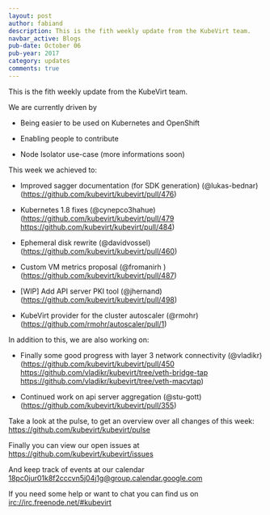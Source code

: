 ```yaml
---
layout: post
author: fabiand
description: This is the fith weekly update from the KubeVirt team.
navbar_active: Blogs
pub-date: October 06
pub-year: 2017
category: updates
comments: true
---
```


This is the fith weekly update from the KubeVirt team.

We are currently driven by

-   Being easier to be used on Kubernetes and OpenShift

-   Enabling people to contribute

-   Node Isolator use-case (more informations soon)

<!-- more -->
This week we achieved to:

-   Improved sagger documentation (for SDK generation) (@lukas-bednar)
    (<https://github.com/kubevirt/kubevirt/pull/476>)

-   Kubernetes 1.8 fixes (@cynepco3hahue)
    (<https://github.com/kubevirt/kubevirt/pull/479>
    <https://github.com/kubevirt/kubevirt/pull/484>)

-   Ephemeral disk rewrite (@davidvossel)
    (<https://github.com/kubevirt/kubevirt/pull/460>)

-   Custom VM metrics proposal (@fromanirh )
    (<https://github.com/kubevirt/kubevirt/pull/487>)

-   \[WIP\] Add API server PKI tool (@jhernand)
    (<https://github.com/kubevirt/kubevirt/pull/498>)

-   KubeVirt provider for the cluster autoscaler (@rmohr)
    (<https://github.com/rmohr/autoscaler/pull/1>)

In addition to this, we are also working on:

-   Finally some good progress with layer 3 network connectivity
    (@vladikr) (<https://github.com/kubevirt/kubevirt/pull/450>
    <https://github.com/vladikr/kubevirt/tree/veth-bridge-tap>
    <https://github.com/vladikr/kubevirt/tree/veth-macvtap>)

-   Continued work on api server aggregation (@stu-gott)
    (<https://github.com/kubevirt/kubevirt/pull/355>)

Take a look at the pulse, to get an overview over all changes of this
week: <https://github.com/kubevirt/kubevirt/pulse>

Finally you can view our open issues at
<https://github.com/kubevirt/kubevirt/issues>

And keep track of events at our calendar
[18pc0jur01k8f2cccvn5j04j1g@group.calendar.google.com](https://calendar.google.com/calendar/embed?src=18pc0jur01k8f2cccvn5j04j1g@group.calendar.google.com)

If you need some help or want to chat you can find us on
<irc://irc.freenode.net/#kubevirt>
